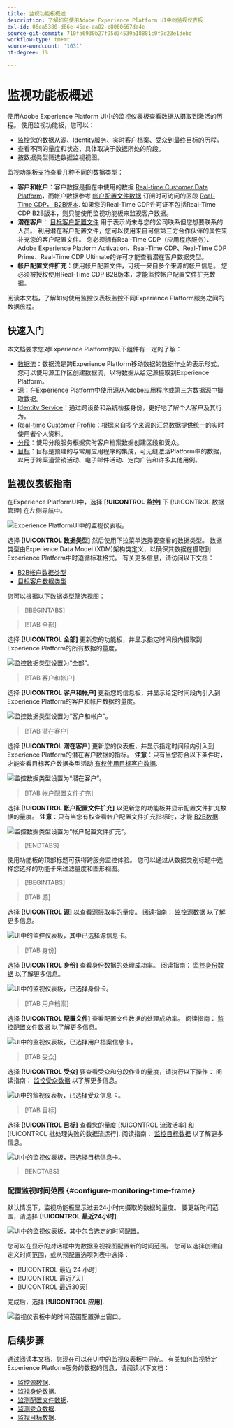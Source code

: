 ```yaml
---
title: 监视功能板概述
description: 了解如何使用Adobe Experience Platform UI中的监视仪表板
exl-id: 06ea5380-d66e-45ae-aa02-c8060667da4e
source-git-commit: 710fa6930b27f95d34539a18881c0f9d23e1debd
workflow-type: tm+mt
source-wordcount: '1031'
ht-degree: 1%

---
```


# 监视功能板概述

使用Adobe Experience Platform UI中的监视仪表板查看数据从摄取到激活的历程。 使用监视功能板，您可以：

* 监控您的数据从源、Identity服务、实时客户档案、受众到最终目标的历程。
* 查看不同的量度和状态，具体取决于数据所处的阶段。
* 按数据类型筛选数据监视视图。

监视功能板支持查看几种不同的数据类型：

* **客户和帐户**：客户数据是指在中使用的数据 [Real-time Customer Data Platform](../../rtcdp/home.md)，而帐户数据参考 [帐户配置文件数据](../../rtcdp/accounts/account-profile-overview.md) 订阅时可访问的区段 [Real-Time CDP， B2B版本](../../rtcdp/b2b-overview.md). 如果您的Real-Time CDP许可证不包括Real-Time CDP B2B版本，则只能使用监视功能板来监视客户数据。
* **潜在客户**： [目标客户配置文件](../../profile/ui/prospect-profile.md) 用于表示尚未与您的公司联系但您想要联系的人员。 利用潜在客户配置文件，您可以使用来自可信第三方合作伙伴的属性来补充您的客户配置文件。 您必须拥有Real-Time CDP（应用程序服务）、Adobe Experience Platform Activation、Real-Time CDP、Real-Time CDP Prime、Real-Time CDP Ultimate的许可才能查看潜在客户数据类型。
* **帐户配置文件扩充**：使用帐户配置文件，可统一来自多个来源的帐户信息。 您必须被授权使用Real-Time CDP B2B版本，才能监控帐户配置文件扩充数据。

阅读本文档，了解如何使用监控仪表板监控不同Experience Platform服务之间的数据旅程。

## 快速入门

本文档要求您对Experience Platform的以下组件有一定的了解：

* [数据流](../home.md)：数据流是跨Experience Platform移动数据的数据作业的表示形式。 您可以使用源工作区创建数据流，以将数据从给定源摄取到Experience Platform。
* [源](../../sources/home.md)：在Experience Platform中使用源从Adobe应用程序或第三方数据源中摄取数据。
* [Identity Service](../../identity-service/home.md)：通过跨设备和系统桥接身份，更好地了解个人客户及其行为。
* [Real-time Customer Profile](../../profile/home.md)：根据来自多个来源的汇总数据提供统一的实时使用者个人资料。
* [分段](../../segmentation/home.md)：使用分段服务根据实时客户档案数据创建区段和受众。
* [目标](../../destinations/home.md)：目标是预建的与常用应用程序的集成，可无缝激活Platform中的数据，以用于跨渠道营销活动、电子邮件活动、定向广告和许多其他用例。

## 监视仪表板指南

在Experience PlatformUI中，选择 **[!UICONTROL 监控]** 下 [!UICONTROL 数据管理] 在左侧导航中。

![Experience PlatformUI中的监视仪表板。](../assets/ui/monitor-overview/monitoring.png)

选择 **[!UICONTROL 数据类型]** 然后使用下拉菜单选择要查看的数据类型。 数据类型由Experience Data Model (XDM)架构类定义，以确保其数据在摄取到Experience Platform中时遵循标准格式。 有关更多信息，请访问以下文档：

* [B2B帐户数据类型](../../rtcdp/b2b-tutorial.md)
* [目标客户数据类型](../../rtcdp/partner-data/prospecting.md)

您可以根据以下数据类型筛选视图：

>[!BEGINTABS]

>[!TAB 全部]

选择 **[!UICONTROL 全部]** 更新您的功能板，并显示指定时间段内摄取到Experience Platform的所有数据的量度。

![监控数据类型设置为“全部”。](../assets/ui/monitor-overview/all.png)

>[!TAB 客户和帐户]

选择 **[!UICONTROL 客户和帐户]** 更新您的信息板，并显示给定时间段内引入到Experience Platform的客户和帐户数据的量度。

![监控数据类型设置为“客户和帐户”。](../assets/ui/monitor-overview/customer-account.png)

>[!TAB 潜在客户]

选择 **[!UICONTROL 潜在客户]** 更新您的仪表板，并显示指定时间段内引入到Experience Platform的潜在客户数据的指标。 **注意**：只有当您符合以下条件时，才能查看目标客户数据类型活动 [有权使用目标客户数据](../../rtcdp/partner-data/prospecting.md).

![监控数据类型设置为“潜在客户”。](../assets/ui/monitor-overview/prospect.png)

>[!TAB 帐户配置文件扩充]

选择 **[!UICONTROL 帐户配置文件扩充]** 以更新您的功能板并显示配置文件扩充数据的量度。 **注意**：只有当您有权查看帐户配置文件扩充指标时，才能 [B2B数据](../../rtcdp/b2b-tutorial.md).

![监控数据类型设置为“帐户配置文件扩充”。](../assets/ui/monitor-overview/account-profile-enrichment.png)

>[!ENDTABS]

使用功能板的顶部标题可获得跨服务监控体验。 您可以通过从数据类别标题中选择您选择的功能卡来过滤量度和图形视图。

>[!BEGINTABS]

>[!TAB 源]

选择 **[!UICONTROL 源]** 以查看源摄取率的量度。 阅读指南： [监控源数据](monitor-sources.md) 以了解更多信息。

![UI中的监控仪表板，其中已选择源信息卡。](../assets/ui/monitor-overview/sources.png)

>[!TAB 身份]

选择 **[!UICONTROL 身份]** 查看身份数据的处理成功率。 阅读指南： [监控身份数据](monitor-identities.md) 以了解更多信息。

![UI中的监视仪表板，已选择身份卡。](../assets/ui/monitor-overview/identities.png)

>[!TAB 用户档案]

选择 **[!UICONTROL 配置文件]** 查看配置文件数据的处理成功率。 阅读指南： [监控配置文件数据](monitor-profiles.md) 以了解更多信息。

![UI中的监视仪表板，已选择用户档案信息卡。](../assets/ui/monitor-overview/profiles.png)

>[!TAB 受众]

选择 **[!UICONTROL 受众]** 要查看受众和分段作业的量度，请执行以下操作： 阅读指南： [监控受众数据](monitor-audiences.md) 以了解更多信息。

![Ui中的监视仪表板，已选择受众信息卡。](../assets/ui/monitor-overview/audiences.png)

>[!TAB 目标]

选择 **[!UICONTROL 目标]** 查看您的量度 [!UICONTROL 流激活率] 和 [!UICONTROL 批处理失败的数据流运行]. 阅读指南： [监控目标数据](monitor-destinations.md) 以了解更多信息。

![UI中的监视仪表板，已选择目标信息卡。](../assets/ui/monitor-overview/destinations.png)

>[!ENDTABS]

### 配置监视时间范围 {#configure-monitoring-time-frame}

默认情况下，监视功能板显示过去24小时内摄取的数据的量度。 要更新时间范围，请选择 **[!UICONTROL 最近24小时]**.

![UI中的监视仪表板，其中包含选定的时间配置。](../assets/ui/monitor-overview/select-time.png)

您可以在显示的对话框中为数据监视视图配置新的时间范围。 您可以选择创建自定义时间范围，或从预配置选项列表中选择：

* [!UICONTROL 最近 24 小时]
* [!UICONTROL 最近7天]
* [!UICONTROL 最近30天]

完成后，选择 **[!UICONTROL 应用]**.

![监视仪表板中的时间范围配置弹出窗口。](../assets/ui/monitor-overview/update-time.png)

## 后续步骤

通过阅读本文档，您现在可以在UI中的监视仪表板中导航。 有关如何监视特定Experience Platform服务的数据的信息，请阅读以下文档：

* [监控源数据](monitor-sources.md).
* [监视身份数据](monitor-identities.md).
* [监测配置文件数据](monitor-profiles.md).
* [监测受众数据](monitor-audiences.md).
* [监视目标数据](monitor-destinations.md).
